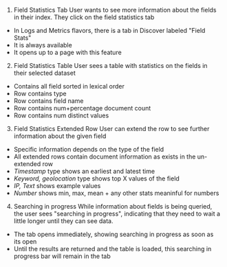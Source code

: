 1. Field Statistics Tab
   User wants to see more information about the fields in their index. They click on the field statistics tab

- In Logs and Metrics flavors, there is a tab in Discover labeled "Field Stats"
- It is always available
- It opens up to a page with this feature

2. Field Statistics Table
   User sees a table with statistics on the fields in their selected dataset

- Contains all field sorted in lexical order
- Row contains type
- Row contains field name
- Row contains num+percentage document count
- Row contains num distinct values

3. Field Statistics Extended Row
   User can extend the row to see further information about the given field

- Specific information depends on the type of the field
- All extended rows contain document information as exists in the un-extended row
- _Timestamp_ type shows an earliest and latest time
- _Keyword, geolocation_ type shows top X values of the field
- _IP, Text_ shows example values
- _Number_ shows min, max, mean + any other stats meaninful for numbers

4. Searching in progress
   While information about fields is being queried, the user sees "searching in progress", indicating that they need to wait a little longer until they can see data.

- The tab opens immediately, showing searching in progress as soon as its open
- Until the results are returned and the table is loaded, this searching in progress bar will remain in the tab
